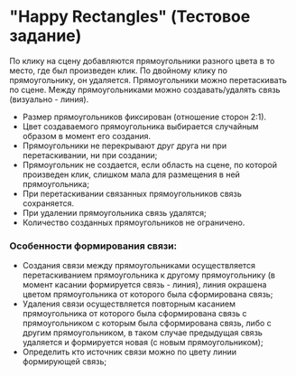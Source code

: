 "Happy Rectangles" (Тестовое задание)
========

По клику на сцену добавляются прямоугольники разного цвета в то место, где был произведен клик. По двойному клику по прямоугольнику, он удаляется. Прямоугольники можно перетаскивать по сцене. Между прямоугольниками можно создавать/удалять связь (визуально - линия).

- Размер прямоугольников фиксирован (отношение сторон 2:1).
- Цвет создаваемого прямоугольника выбирается случайным образом в момент его создания.
- Прямоугольники не перекрывают друг друга ни при перетаскивании, ни при создании;
- Прямоугольник не создается, если область на сцене, по которой произведен клик, слишком мала для размещения в ней прямоугольника;
- При перетаскивании связанных прямоугольников связь сохраняется.
- При удалении прямоугольника связь удалятся;
- Количество созданных прямоугольников не ограничено.

### Особенности формирования связи:

- Создания связи между прямоугольниками осуществляется перетаскиванием прямоугольника к другому прямоугольнику (в момент касании формируется связь - линия), линия окрашена цветом прямоугольника от которого была сформирована связь;
- Удаления связи осуществляется повторным касанием прямоугольника от которого была сформирована связь с прямоугольником с которым была сформирована связь, либо с другим прямоугольником, в таком случае предыдущая связь удаляется и формируется новая (с новым прямоугольником);
- Определить кто источник связи можно по цвету линии формирующей связь;
